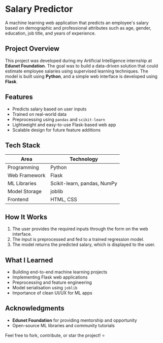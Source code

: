 #  Salary Predictor

A machine learning web application that predicts an employee's salary based on demographic and professional attributes such as age, gender, education, job title, and years of experience.

##  Project Overview

This project was developed during my Artificial Intelligence internship at **Edunet Foundation**. The goal was to build a data-driven solution that could estimate employee salaries using supervised learning techniques. The model is built using **Python**, and a simple web interface is developed using **Flask**.

##  Features

- Predicts salary based on user inputs
- Trained on real-world data
- Preprocessing using `pandas` and `scikit-learn`
- Lightweight and easy-to-use Flask-based web app
- Scalable design for future feature additions

##  Tech Stack

| Area             | Technology                     |
|------------------|--------------------------------|
| Programming      | Python                         |
| Web Framework    | Flask                          |
| ML Libraries     | Scikit-learn, pandas, NumPy    |
| Model Storage    | joblib                         |
| Frontend         | HTML, CSS                      |


##  How It Works

1. The user provides the required inputs through the form on the web interface.
2. The input is preprocessed and fed to a trained regression model.
3. The model returns the predicted salary, which is displayed to the user.


##  What I Learned

- Building end-to-end machine learning projects
- Implementing Flask web applications
- Preprocessing and feature engineering
- Model serialisation using `joblib`
- Importance of clean UI/UX for ML apps


##  Acknowledgments

- **Edunet Foundation** for providing mentorship and opportunity
- Open-source ML libraries and community tutorials

Feel free to fork, contribute, or star the project! ⭐
